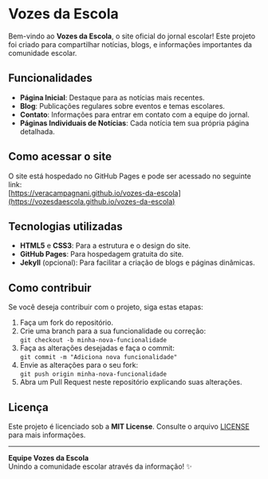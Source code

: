 # Vozes da Escola

Bem-vindo ao **Vozes da Escola**, o site oficial do jornal escolar! Este projeto foi criado para compartilhar notícias, blogs, e informações importantes da comunidade escolar.

## Funcionalidades

- **Página Inicial**: Destaque para as notícias mais recentes.
- **Blog**: Publicações regulares sobre eventos e temas escolares.
- **Contato**: Informações para entrar em contato com a equipe do jornal.
- **Páginas Individuais de Notícias**: Cada notícia tem sua própria página detalhada.

## Como acessar o site

O site está hospedado no GitHub Pages e pode ser acessado no seguinte link:  
[https://veracampagnani.github.io/vozes-da-escola](https://vozesdaescola.github.io/vozes-da-escola)

## Tecnologias utilizadas

- **HTML5** e **CSS3**: Para a estrutura e o design do site.
- **GitHub Pages**: Para hospedagem gratuita do site.
- **Jekyll** (opcional): Para facilitar a criação de blogs e páginas dinâmicas.

## Como contribuir

Se você deseja contribuir com o projeto, siga estas etapas:

1. Faça um fork do repositório.
2. Crie uma branch para a sua funcionalidade ou correção:  
   `git checkout -b minha-nova-funcionalidade`
3. Faça as alterações desejadas e faça o commit:  
   `git commit -m "Adiciona nova funcionalidade"`
4. Envie as alterações para o seu fork:  
   `git push origin minha-nova-funcionalidade`
5. Abra um Pull Request neste repositório explicando suas alterações.

## Licença

Este projeto é licenciado sob a **MIT License**. Consulte o arquivo [LICENSE](LICENSE) para mais informações.

---

**Equipe Vozes da Escola**  
Unindo a comunidade escolar através da informação! ✨
